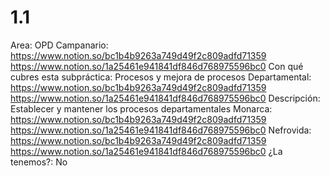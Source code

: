 # 1.1

Area: OPD
Campanario: https://www.notion.so/bc1b4b9263a749d49f2c809adfd71359 
https://www.notion.so/1a25461e941841df846d768975596bc0 
Con qué cubres esta subpráctica: Procesos y mejora de procesos
Departamental: https://www.notion.so/bc1b4b9263a749d49f2c809adfd71359 
https://www.notion.so/1a25461e941841df846d768975596bc0 
Descripción: Establecer y mantener los procesos departamentales
Monarca: https://www.notion.so/bc1b4b9263a749d49f2c809adfd71359 
https://www.notion.so/1a25461e941841df846d768975596bc0 
Nefrovida: https://www.notion.so/bc1b4b9263a749d49f2c809adfd71359 
https://www.notion.so/1a25461e941841df846d768975596bc0 
¿La tenemos?: No